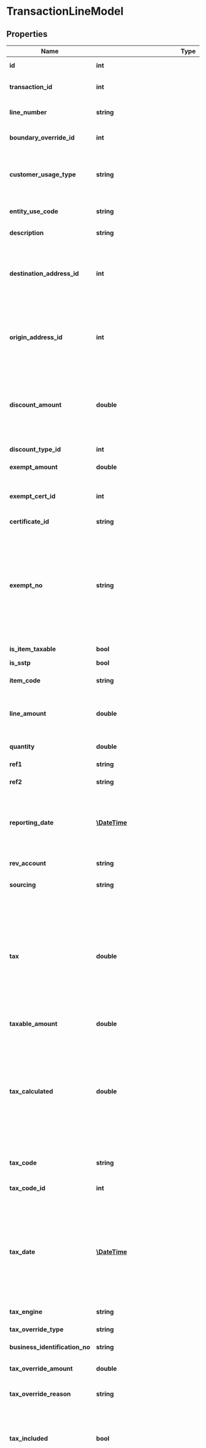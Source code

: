 # TransactionLineModel

## Properties
Name | Type | Description | Notes
------------ | ------------- | ------------- | -------------
**id** | **int** | The unique ID number of this transaction line item. | [optional] 
**transaction_id** | **int** | The unique ID number of the transaction to which this line item belongs. | [optional] 
**line_number** | **string** | The line number or code indicating the line on this invoice or receipt or document. | [optional] 
**boundary_override_id** | **int** | The unique ID number of the boundary override applied to this line item. | [optional] 
**customer_usage_type** | **string** | DEPRECATED - Date: 10/16/2017, Version: 17.11, Message: Please use entityUseCode instead.  The customer usage type for this line item.  Usage type often affects taxability rules. | [optional] 
**entity_use_code** | **string** | The entity use code for this line item.  Usage type often affects taxability rules. | [optional] 
**description** | **string** | A description of the item or service represented by this line. | [optional] 
**destination_address_id** | **int** | The unique ID number of the destination address where this line was delivered or sold.  In the case of a point-of-sale transaction, the destination address and origin address will be the same.  In the case of a shipped transaction, they will be different. | [optional] 
**origin_address_id** | **int** | The unique ID number of the origin address where this line was delivered or sold.  In the case of a point-of-sale transaction, the origin address and destination address will be the same.  In the case of a shipped transaction, they will be different. | [optional] 
**discount_amount** | **double** | The amount of discount that was applied to this line item.  This represents the difference between list price and sale price of the item.  In general, a discount represents money that did not change hands; tax is calculated on only the amount of money that changed hands. | [optional] 
**discount_type_id** | **int** | The type of discount, if any, that was applied to this line item. | [optional] 
**exempt_amount** | **double** | The amount of this line item that was exempt. | [optional] 
**exempt_cert_id** | **int** | The unique ID number of the exemption certificate that applied to this line item. It is the calc_id associated with a certificate in CertCapture. | [optional] 
**certificate_id** | **string** | The CertCapture Certificate ID | [optional] 
**exempt_no** | **string** | The customer Tax Id Number (tax_number) associated with a certificate - Sales tax calculation requests first determine if there is an applicable  ECMS entry available, and will utilize it for exemption processing. If no applicable ECMS entry is available, the AvaTax service  will determine if an Exemption Number field is populated or an Entity/Use Code is included in the sales tax calculation request,  and will perform exemption processing using either of those two options. | [optional] 
**is_item_taxable** | **bool** | True if this item is taxable. | [optional] 
**is_sstp** | **bool** | True if this item is a Streamlined Sales Tax line item. | [optional] 
**item_code** | **string** | The code string of the item represented by this line item. | [optional] 
**line_amount** | **double** | The total amount of the transaction, including both taxable and exempt.  This is the total price for all items.  To determine the individual item price, divide this by quantity. | [optional] 
**quantity** | **double** | The quantity of products sold on this line item. | [optional] 
**ref1** | **string** | A user-defined reference identifier for this transaction line item. | [optional] 
**ref2** | **string** | A user-defined reference identifier for this transaction line item. | [optional] 
**reporting_date** | [**\DateTime**](\DateTime.md) | The date when this transaction should be reported.  By default, all transactions are reported on the date when the actual transaction took place.  In some cases, line items may be reported later due to delayed shipments or other business reasons. | [optional] 
**rev_account** | **string** | The revenue account number for this line item. | [optional] 
**sourcing** | **string** | Indicates whether this line item was taxed according to the origin or destination. | [optional] 
**tax** | **double** | The tax for this line in this transaction.                If you used a &#x60;taxOverride&#x60; of type &#x60;taxAmount&#x60; for this line, this value  will represent the amount of your override.  AvaTax will still attempt to calculate the correct tax  for this line and will store that calculated value in the &#x60;taxCalculated&#x60; field.                You can compare the &#x60;tax&#x60; and &#x60;taxCalculated&#x60; fields to check for any discrepancies  between an external tax calculation provider and the calculation performed by AvaTax. | [optional] 
**taxable_amount** | **double** | The taxable amount of this line item. | [optional] 
**tax_calculated** | **double** | The amount of tax that AvaTax calculated for the transaction.                If you used a &#x60;taxOverride&#x60; of type &#x60;taxAmount&#x60;, there may be a difference between  the &#x60;tax&#x60; field which applies your override, and the &#x60;taxCalculated&#x60; field which  represents the amount of tax that AvaTax calculated without the override.                You can compare the &#x60;tax&#x60; and &#x60;taxCalculated&#x60; fields to check for any discrepancies  between an external tax calculation provider and the calculation performed by AvaTax. | [optional] 
**tax_code** | **string** | The code string for the tax code that was used to calculate this line item. | [optional] 
**tax_code_id** | **int** | The unique ID number for the tax code that was used to calculate this line item. | [optional] 
**tax_date** | [**\DateTime**](\DateTime.md) | The date that was used for calculating tax amounts for this line item.  By default, this date should be the same as the document date.  In some cases, for example when a consumer returns a product purchased previously, line items may be calculated using a tax date in the past  so that the consumer can receive a refund for the correct tax amount that was charged when the item was originally purchased. | [optional] 
**tax_engine** | **string** | The tax engine identifier that was used to calculate this line item. | [optional] 
**tax_override_type** | **string** | If a tax override was specified, this indicates the type of tax override. | [optional] 
**business_identification_no** | **string** | VAT business identification number used for this transaction. | [optional] 
**tax_override_amount** | **double** | If a tax override was specified, this indicates the amount of tax that was requested. | [optional] 
**tax_override_reason** | **string** | If a tax override was specified, represents the reason for the tax override. | [optional] 
**tax_included** | **bool** | Indicates whether the &#x60;amount&#x60; for this line already includes tax.                If this value is &#x60;true&#x60;, the final price of this line including tax will equal the value in &#x60;amount&#x60;.                If this value is &#x60;null&#x60; or &#x60;false&#x60;, the final price will equal &#x60;amount&#x60; plus whatever taxes apply to this line. | [optional] 
**details** | [**\Swagger\Client\Model\TransactionLineDetailModel[]**](TransactionLineDetailModel.md) | Optional: A list of tax details for this line item.                Tax details represent taxes being charged by various tax authorities. Taxes that appear in the &#x60;details&#x60; collection are intended to be  displayed to the customer and charged as a &#39;tax&#39; on the invoice.                To fetch this list, add the query string &#x60;?$include&#x3D;Details&#x60; to your URL. | [optional] 
**non_passthrough_details** | [**\Swagger\Client\Model\TransactionLineDetailModel[]**](TransactionLineDetailModel.md) | Optional: A list of non-passthrough tax details for this line item.                Tax details represent taxes being charged by various tax authorities. Taxes that appear in the &#x60;nonPassthroughDetails&#x60; collection are  taxes that must be paid directly by the company and not shown to the customer. | [optional] 
**line_location_types** | [**\Swagger\Client\Model\TransactionLineLocationTypeModel[]**](TransactionLineLocationTypeModel.md) | Optional: A list of location types for this line item.  To fetch this list, add the query string \&quot;?$include&#x3D;LineLocationTypes\&quot; to your URL. | [optional] 
**parameters** | [**\Swagger\Client\Model\TransactionLineParameterModel[]**](TransactionLineParameterModel.md) | Contains a list of extra parameters that were set when the transaction was created. | [optional] 
**hs_code** | **string** | The cross-border harmonized system code (HSCode) used to calculate tariffs and duties for this line item.  For a full list of HS codes, see &#x60;ListCrossBorderCodes()&#x60;. | [optional] 
**cost_insurance_freight** | **double** | Indicates the cost of insurance and freight for this line. | [optional] 
**vat_code** | **string** | Indicates the VAT code for this line item. | [optional] 
**vat_number_type_id** | **int** | Indicates the VAT number type for this line item. | [optional] 

[[Back to Model list]](../README.md#documentation-for-models) [[Back to API list]](../README.md#documentation-for-api-endpoints) [[Back to README]](../README.md)


